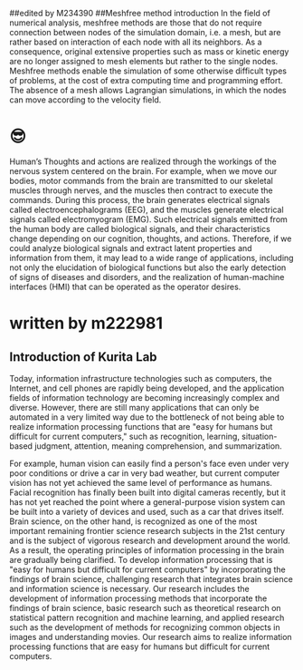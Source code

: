 ##edited by M234390
##Meshfree method introduction
In the field of numerical analysis, meshfree methods are those that do not require connection between nodes of the simulation domain, i.e. a mesh, but are rather based on interaction of each node with all its neighbors.
As a consequence, original extensive properties such as mass or kinetic energy are no longer assigned to mesh elements but rather to the single nodes. 
Meshfree methods enable the simulation of some otherwise difficult types of problems, at the cost of extra computing time and programming effort. 
The absence of a mesh allows Lagrangian simulations, in which the nodes can move according to the velocity field.

# 😎
Human’s Thoughts and actions are realized through the workings of the nervous system centered on the brain. For example, when we move our bodies, motor commands from the brain are transmitted to our skeletal muscles through nerves, and the muscles then contract to execute the commands. During this process, the brain generates electrical signals called electroencephalograms (EEG), and the muscles generate electrical signals called electromyogram (EMG). Such electrical signals emitted from the human body are called biological signals, and their characteristics change depending on our cognition, thoughts, and actions. Therefore, if we could analyze biological signals and extract latent properties and information from them, it may lead to a wide range of applications, including not only the elucidation of biological functions but also the early detection of signs of diseases and disorders, and the realization of human-machine interfaces (HMI) that can be operated as the operator desires.

# written by m222981
## Introduction of Kurita Lab
Today, information infrastructure technologies such as computers, the Internet, and cell phones are rapidly being developed, and the application fields of information technology are becoming increasingly complex and diverse. 
However, there are still many applications that can only be automated in a very limited way due to the bottleneck of not being able to realize information processing functions that are "easy for humans but difficult for current computers," such as recognition, learning, situation-based judgment, attention, meaning comprehension, and summarization. 

For example, human vision can easily find a person's face even under very poor conditions or drive a car in very bad weather, but current computer vision has not yet achieved the same level of performance as humans. Facial recognition has finally been built into digital cameras recently, but it has not yet reached the point where a general-purpose vision system can be built into a variety of devices and used, such as a car that drives itself. Brain science, on the other hand, is recognized as one of the most important remaining frontier science research subjects in the 21st century and is the subject of vigorous research and development around the world. As a result, the operating principles of information processing in the brain are gradually being clarified. 
To develop information processing that is "easy for humans but difficult for current computers" by incorporating the findings of brain science, challenging research that integrates brain science and information science is necessary. Our research includes the development of information processing methods that incorporate the findings of brain science, basic research such as theoretical research on statistical pattern recognition and machine learning, and applied research such as the development of methods for recognizing common objects in images and understanding movies. Our research aims to realize information processing functions that are easy for humans but difficult for current computers.

